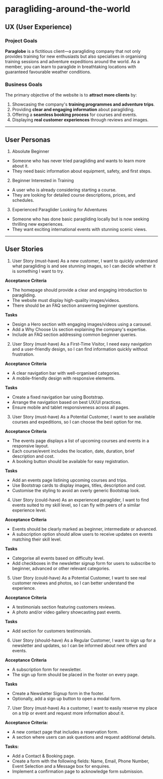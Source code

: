 # paragliding-around-the-world

## UX (User Experience)

### Project Goals
**Paraglobe** is a fictitious client—a paragliding company that not only provides training for new enthusiasts but also specialises in organising training sessions and adventure expeditions around the world. As a member, you can learn to paraglide in breathtaking locations with guaranteed favourable weather conditions.

### Business Goals
The primary objective of the website is to **attract more clients** by:
1. Showcasing the company's **training programmes and adventure trips**.
2. Providing **clear and engaging information** about paragliding.
3. Offering a **seamless booking process** for courses and events.
4. Displaying **real customer experiences** through reviews and images.

---

## User Personas
1. Absolute Beginner
- Someone who has never tried paragliding and wants to learn more about it.
- They need basic information about equipment, safety, and first steps.

2. Beginner Interested in Training
- A user who is already considering starting a course.
- They are looking for detailed course descriptions, prices, and schedules.

3. Experienced Paraglider Looking for Adventures
- Someone who has done basic paragliding locally but is now seeking thrilling new experiences.
- They want exciting international events with stunning scenic views.

---
## User Stories

1. User Story (must-have)
As a new customer, I want to quickly understand what paragliding is and see stunning images, so I can decide whether it is something I want to try.

**Acceptance Criteria**
- The homepage should provide a clear and engaging introduction to paragliding.
- The website must display high-quality images/videos.
- There should be an FAQ section answering beginner questions.

**Tasks**
- Design a Hero section with engaging images/videos using a carousel.
- Add a Why Choose Us section explaining the company's expertise.
- Include an FAQ section addressing common beginner queries.

2. User Story (must-have)
As a First-Time Visitor, I need easy navigation and a user-friendly design, so I can find information quickly without frustration.

**Acceptance Criteria**
- A clear navigation bar with well-organised categories.
- A mobile-friendly design with responsive elements.

**Tasks**
- Create a fixed navigation bar using Bootstrap.
- Arrange the navigation based on best UX/UI practices.
- Ensure mobile and tablet responsiveness across all pages.

3. User Story (must-have)
As a Potential Customer, I want to see available courses and expeditions, so I can choose the best option for me.

**Acceptance Criteria**
- The events page displays a list of upcoming courses and events in a responsive layout.
- Each course/event includes the location, date, duration, brief description and cost.
- A booking button should be available for easy registration.

**Tasks**
- Add an events page listining upcoming courses and trips.
- Use Bootstrap cards to display images, titles, description and cost.
- Customise the styling to avoid an overly generic Bootstrap look.

4. User Story (could-have)
As an experienced paraglider, I want to find events suited to my skill level, so I can fly with peers of a similar experience level.

**Acceptance Criteria**
- Events should be clearly marked as beginner, intermediate or advanced.
- A subscription option should allow users to receive updates on events matching their skill level.

**Tasks**
- Categorise all events based on difficulty level.
- Add checkboxes in the newsletter signup form for users to subscribe to beginner, advanced or other relevant categories.

5. User Story (could-have)
As  a Potential Customer, I want to see real customer reviews and photos, so I can better understand the experience.

**Acceptance Criteria**
- A testimonials section featuring customers reviews.
- A photo and/or video gallery showcasting past events.

**Tasks**
- Add section for customers testimonials.

6. User Story (should-have)
As a Regular Customer, I want to sign up for a newsletter and updates, so I can be informed about new offers and events.

**Acceptance Criteria**
- A subscription form for newsletter.
- The sign up form should be placed in the footer on every page.

**Tasks**
- Create a Newsletter Signup form in the footer.
- Optionally, add a sign up button to open a modal form.

7. User Story (must-have)
As a customer, I want to easily reserve my place on a trip or event and request more information about it.

**Acceptance Criteria:**
- A new contact page that includes a reservation form.
- A section where users can ask questions and request additional details.

**Tasks:**
- Add a Contact & Booking page.
- Create a form with the following fields: Name, Email, Phone Number, Event Selection and a Message box for enquires.
- Implement a confirmation page to acknowledge form submission.